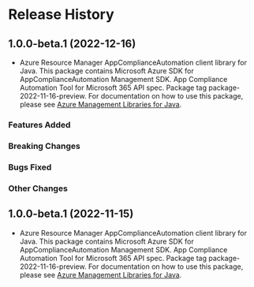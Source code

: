 # Release History

## 1.0.0-beta.1 (2022-12-16)

- Azure Resource Manager AppComplianceAutomation client library for Java. This package contains Microsoft Azure SDK for AppComplianceAutomation Management SDK. App Compliance Automation Tool for Microsoft 365 API spec. Package tag package-2022-11-16-preview. For documentation on how to use this package, please see [Azure Management Libraries for Java](https://aka.ms/azsdk/java/mgmt).

### Features Added

### Breaking Changes

### Bugs Fixed

### Other Changes

## 1.0.0-beta.1 (2022-11-15)

- Azure Resource Manager AppComplianceAutomation client library for Java. This package contains Microsoft Azure SDK for AppComplianceAutomation Management SDK. App Compliance Automation Tool for Microsoft 365 API spec. Package tag package-2022-11-16-preview. For documentation on how to use this package, please see [Azure Management Libraries for Java](https://aka.ms/azsdk/java/mgmt).
